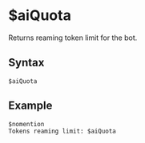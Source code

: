 # $aiQuota
Returns reaming token limit for the bot.

## Syntax
```
$aiQuota
```

## Example
```
$nomention
Tokens reaming limit: $aiQuota
```
